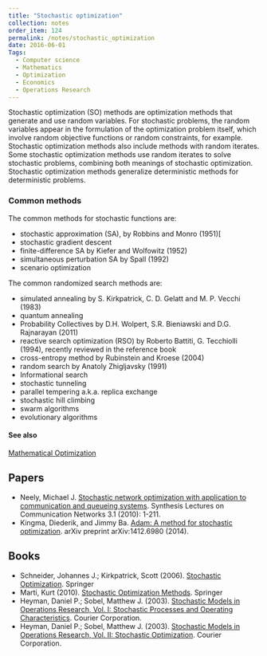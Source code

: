 ```yaml
---
title: "Stochastic optimization"
collection: notes
order_item: 124
permalink: /notes/stochastic_optimization
date: 2016-06-01
Tags:
  - Computer science
  - Mathematics
  - Optimization
  - Economics
  - Operations Research
---
```


Stochastic optimization (SO) methods are optimization methods that generate and use random variables. For stochastic problems, the random variables appear in the formulation of the optimization problem itself, which involve random objective functions or random constraints, for example. Stochastic optimization methods also include methods with random iterates. Some stochastic optimization methods use random iterates to solve stochastic problems, combining both meanings of stochastic optimization. Stochastic optimization methods generalize deterministic methods for deterministic problems.

### Common methods
The common methods for stochastic functions are:
* stochastic approximation (SA), by Robbins and Monro (1951)[
* stochastic gradient descent
* finite-difference SA by Kiefer and Wolfowitz (1952)
* simultaneous perturbation SA by Spall (1992)
* scenario optimization

The common randomized search methods are:
* simulated annealing by S. Kirkpatrick, C. D. Gelatt and M. P. Vecchi (1983)
* quantum annealing
* Probability Collectives by D.H. Wolpert, S.R. Bieniawski and D.G. Rajnarayan (2011)
* reactive search optimization (RSO) by Roberto Battiti, G. Tecchiolli (1994), recently reviewed in the reference book
* cross-entropy method by Rubinstein and Kroese (2004)
* random search by Anatoly Zhigljavsky (1991)
* Informational search
* stochastic tunneling
* parallel tempering a.k.a. replica exchange
* stochastic hill climbing
* swarm algorithms
* evolutionary algorithms


#### See also
[Mathematical Optimization](/notes/mathematical_optimization)




## Papers
* Neely, Michael J. [Stochastic network optimization with application to communication and queueing systems](). Synthesis Lectures on Communication Networks 3.1 (2010): 1-211.
* Kingma, Diederik, and Jimmy Ba. [Adam: A method for stochastic optimization](http://arxiv.org/abs/1412.6980). arXiv preprint arXiv:1412.6980 (2014).


## Books
* Schneider, Johannes J.; Kirkpatrick, Scott (2006). [Stochastic Optimization](https://www.goodreads.com/book/show/2787488-stochastic-optimization). Springer
* Marti, Kurt (2010). [Stochastic Optimization Methods](https://www.goodreads.com/book/show/14637510-stochastic-optimization-methods). Springer
* Heyman, Daniel P.; Sobel, Matthew J. (2003). [Stochastic Models in Operations Research, Vol. I: Stochastic Processes and Operating Characteristics](https://www.goodreads.com/book/show/2307076.Stochastic_Models_in_Operations_Research_Vol_I). Courier Corporation.
* Heyman, Daniel P.; Sobel, Matthew J. (2003). [Stochastic Models in Operations Research, Vol. II: Stochastic Optimization](https://www.goodreads.com/book/show/2530095.Stochastic_Models_in_Operations_Research_Vol_II). Courier Corporation.


